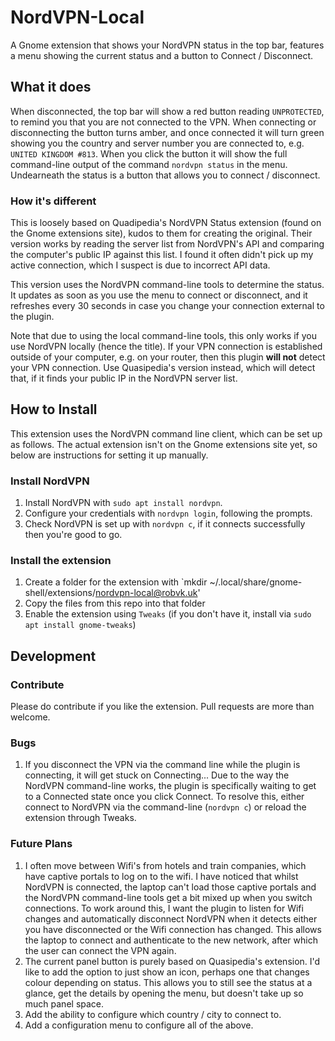 # NordVPN-Local
A Gnome extension that shows your NordVPN status in the top bar, features a menu showing the current status and a button to Connect / Disconnect.

## What it does
When disconnected, the top bar will show a red button reading `UNPROTECTED`, to remind you that you are not connected to the VPN. When connecting or disconnecting the button turns amber, and once connected it will turn green showing you the country and server number you are connected to, e.g. `UNITED KINGDOM #813`. When you click the button it will show the full command-line output of the command `nordvpn status` in the menu. Undearneath the status is a button that allows you to connect / disconnect.

### How it's different 
This is loosely based on Quadipedia's NordVPN Status extension (found on the Gnome extensions site), kudos to them for creating the original. Their version works by reading the server list from NordVPN's API and comparing the computer's public IP against this list. I found it often didn't pick up my active connection, which I suspect is due to incorrect API data.

This version uses the NordVPN command-line tools to determine the status. It updates as soon as you use the menu to connect or disconnect, and it refreshes every 30 seconds in case you change your connection external to the plugin.

Note that due to using the local command-line tools, this only works if you use NordVPN locally (hence the title). If your VPN connection is established outside of your computer, e.g. on your router, then this plugin __will not__ detect your VPN connection. Use Quasipedia's version instead, which will detect that, if it finds your public IP in the NordVPN server list.

## How to Install
This extension uses the NordVPN command line client, which can be set up as follows.
The actual extension isn't on the Gnome extensions site yet, so below are instructions for setting it up manually.

### Install NordVPN
1. Install NordVPN with `sudo apt install nordvpn`.
2. Configure your credentials with `nordvpn login`, following the prompts.
3. Check NordVPN is set up with `nordvpn c`, if it connects successfully then you're good to go.

### Install the extension
1. Create a folder for the extension with `mkdir ~/.local/share/gnome-shell/extensions/nordvpn-local@robvk.uk'
2. Copy the files from this repo into that folder
3. Enable the extension using `Tweaks` (if you don't have it, install via `sudo apt install gnome-tweaks`)

## Development

### Contribute
Please do contribute if you like the extension. Pull requests are more than welcome.

### Bugs
1. If you disconnect the VPN via the command line while the plugin is connecting, it will get stuck on Connecting... Due to the way the NordVPN command-line works, the plugin is specifically waiting to get to a Connected state once you click Connect. To resolve this, either connect to NordVPN via the command-line (`nordvpn c`) or reload the extension through Tweaks.

### Future Plans
1. I often move between Wifi's from hotels and train companies, which have captive portals to log on to the wifi. I have noticed that whilst NordVPN is connected, the laptop can't load those captive portals and the NordVPN command-line tools get a bit mixed up when you switch connections. To work around this, I want the plugin to listen for Wifi changes and automatically disconnect NordVPN when it detects either you have disconnected or the Wifi connection has changed. This allows the laptop to connect and authenticate to the new network, after which the user can connect the VPN again.
2. The current panel button is purely based on Quasipedia's extension. I'd like to add the option to just show an icon, perhaps one that changes colour depending on status. This allows you to still see the status at a glance, get the details by opening the menu, but doesn't take up so much panel space.
3. Add the ability to configure which country / city to connect to.
4. Add a configuration menu to configure all of the above.